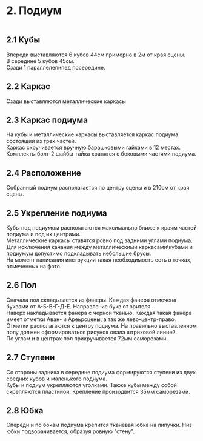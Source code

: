 # 2. Подиум
<img crossorigin="anonymous" src="https://drive.lienuc.com/uc?id=1ibQPWWVmTXgZYCkNi_Td-XUBIQpm0ZVq" alt="" />

## 2.1 Кубы
Впереди выставляются 6 кубов 44см примерно в 2м от края сцены.\
В середине 5 кубов 45см.\
Сзади 1 параллелепипед посередине.\
<img crossorigin="anonymous" src="https://drive.lienuc.com/uc?id=1qAwziO5sIeUX3s_xXk_VkrE2Xf-S5dw9" alt="" />
## 2.2 Каркас
Сзади выставляются металлические каркасы\
<img crossorigin="anonymous" src="https://drive.lienuc.com/uc?id=1d8XYHnYktY4Xu4NoYlvgfkBjW7xOwUxj" alt="" />
## 2.3 Каркас подиума
На кубы и металлические каркасы выставляется каркас подиума состоящий из трех частей.\
<img crossorigin="anonymous" src="https://drive.lienuc.com/uc?id=14cqw5Ox96B0YlbeC9ucqnNACXBdIb3SP" alt="" />\
Каркас скручивается вручную барашковыми гайками в 12 местах. Комплекты болт-2 шайбы-гайка хранятся с боковыми частями подиума.\
<img crossorigin="anonymous" src="https://drive.lienuc.com/uc?id=1y3SuusndzWnlQP7YG8W-tws6bgm_1AVF" alt="" />
## 2.4 Расположение
Собранный подиум располагается по центру сцены и в 210см от края сцены.\
<img crossorigin="anonymous" src="https://drive.lienuc.com/uc?id=1OlhWjUcr_a1pyp8PJ5xTLtzcM2eHjRNA" alt="" />\
<img crossorigin="anonymous" src="https://drive.lienuc.com/uc?id=1xh1qlOtKv2rCSzDfEaAD_TINjrBhV1yg" alt="" />\
<img crossorigin="anonymous" src="https://drive.lienuc.com/uc?id=1kyd5TQQw-mmjbPyPsTVd_mSepUSw5TnV" alt="" />
## 2.5 Укрепление подиума
Кубы под подиумом располагаются максимально ближе к краям частей подиума и под их центрами.\
<img crossorigin="anonymous" src="https://drive.lienuc.com/uc?id=1V4oo4r3WIpV5EdR0Z5c_xgn0I8gEzBxT" alt="" />\
<img crossorigin="anonymous" src="https://drive.lienuc.com/uc?id=1nIR_nxve5Lqpgg5e9sx71iZAFQYoQM8N" alt="" />\
Металлические каркасы ставятся ровно под задними углами подиума.\
<img crossorigin="anonymous" src="https://drive.lienuc.com/uc?id=1BFXz9LZNvL-fI4f7g8Kg8lYIw8B9a6R0" alt="" />\
Для исключения качания между металлическими каркасами\кубами и подиумум допустимо подкладывать небольшие брусы.\
На момент написания инструкции такая необходимость есть в точках, отмеченных на фото.\
<img crossorigin="anonymous" src="https://drive.lienuc.com/uc?id=1SrGbl-lOT0z65ix5lmkUGQSJJ0HqyYw-" alt="" />\
<img crossorigin="anonymous" src="https://drive.lienuc.com/uc?id=1NBM7OXPNbhETxdSXr8d_yxeeQHrnKySX" alt="" />
## 2.6 Пол
Сначала пол складывается из фанеры. Каждая фанера отмечена буквами от А-Б-В-Г-Д-E. Направление букв от зрителя.\
<img crossorigin="anonymous" src="https://drive.lienuc.com/uc?id=1h2tVgcBXzGOetDAiKw0Gzs6Wz21C2JxX" alt="" />\
Наверх накладывается фанера с черной тканью. Каждая такая фанера имеет отметки Аван- и Ареьрсцены, а так же лево-центр-право. Отметки располагаются к центру подиума. На правильно выставленном полу должен сформироваться рисунок овала штриховой линией.\
<img crossorigin="anonymous" src="https://drive.lienuc.com/uc?id=1UxZUkQq3SEVgEN4ZYeOLPUiInRtrBqqP" alt="" />\
По углам и в центрах пол прикручивается 72мм саморезами.\
<img crossorigin="anonymous" src="https://drive.lienuc.com/uc?id=1BVBvZQ4jIdWKUG0IZVbbumTp9UOlqIcP" alt="" />
## 2.7 Ступени
Со стороны задника в середине подиума формируются ступени из двух средних кубов и маленького подиума.\
<img crossorigin="anonymous" src="https://drive.lienuc.com/uc?id=1mSs_sXWIgi6w_MR9SDfsqjYr2KZbaax3" alt="" />\
Кубы и подиум укрепляются уголками. Также кубы между собой скрепляются пластиной. Крепление произодвится 35мм саморезами.\
<img crossorigin="anonymous" src="https://drive.lienuc.com/uc?id=1Jlab_k-uyF8bx8Mv5vsj7wgwuZA_rM8v" alt="" />
## 2.8 Юбка
Спереди и по бокам подиума крепится тканевая юбка на липучки. Низ юбки подворачивается, образуя ровную "стену".\
<img crossorigin="anonymous" src="https://drive.lienuc.com/uc?id=1QGBT42PIqRZheUPifIiT_AhEUZbeTUru" alt="" />